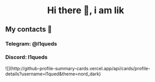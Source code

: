 <div id="header" align="center">
  <h1>Hi there 👋, i am lik</h1>
</div>
<h2> My contacts 💬 </h2>
<h3> Telegram: @l1queds </h3>
<h3> Discord: l1queds </h3>
</n>
![](http://github-profile-summary-cards.vercel.app/api/cards/profile-details?username=l1qued&theme=nord_dark) 
<!--
**l1qued/l1qued** is a ✨ _special_ ✨ repository because its `README.md` (this file) appears on your GitHub profile.

Here are some ideas to get you started:

- 🔭 I’m currently working on ...
- 🌱 I’m currently learning ...
- 👯 I’m looking to collaborate on ...
- 🤔 I’m looking for help with ...
- 💬 Ask me about ...
- 📫 How to reach me: ...
- 😄 Pronouns: ...
- ⚡ Fun fact: ...
-->
